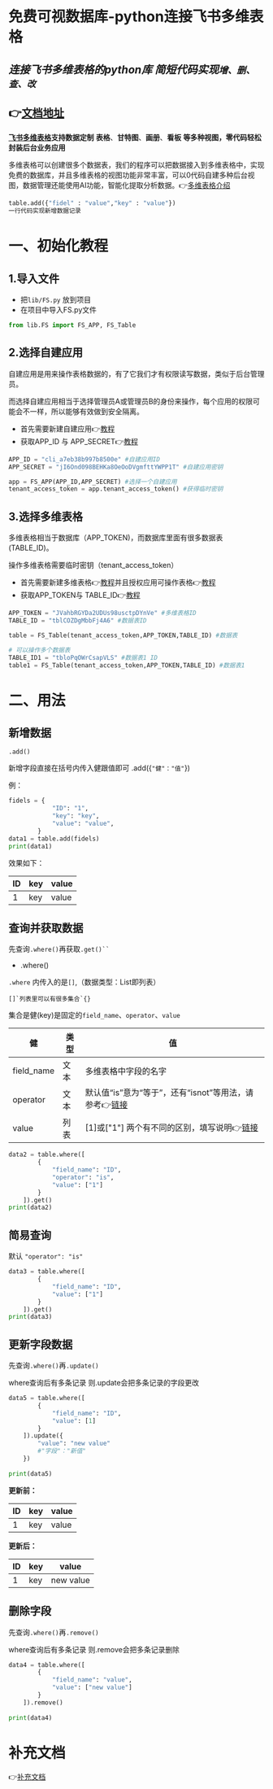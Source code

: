 # 免费可视数据库-python连接飞书多维表格

## ***连接飞书多维表格的python库*** ***简短代码实现`增、删、查、改`***

## 👉[文档地址](https://gcn2ovxcjfar.feishu.cn/docx/CQ3OdTsWnoLbEix67g3c60TVnjh)

**[飞书多维表格](https://docs.feishu.cn/)支持数据定制** **表格**、**甘特图**、**画册**、**看板**  **等多种视图，零代码轻松封装后台业务应用**

多维表格可以创建很多个数据表，我们的程序可以把数据接入到多维表格中，实现免费的数据库，并且多维表格的视图功能非常丰富，可以0代码自建多种后台视图，数据管理还能使用AI功能，智能化提取分析数据。👉[多维表格介绍](https://www.feishu.cn/content/multidimensional-table-guide)



```Python
table.add({"fidel" : "value","key" : "value"})
一行代码实现新增数据记录
```



# 一、初始化教程



## 1.导入文件

- 把`lib/FS.py` 放到项目
- 在项目中导入FS.py文件 

```Python
from lib.FS import FS_APP, FS_Table
```



## 2.选择自建应用

自建应用是用来操作表格数据的，有了它我们才有权限读写数据，类似于后台管理员。

而选择自建应用相当于选择管理员A或管理员B的身份来操作，每个应用的权限可能会不一样，所以能够有效做到安全隔离。

- 首先需要新建自建应用👉[教程](https://gcn2ovxcjfar.feishu.cn/docx/V3XfdCr4go4nXqxzddfcOXYmnpd#VQbTdRIMUomcvoxWRZAcbaxwnSc)
- 获取APP_ID 与 APP_SECRET👉[教程](https://gcn2ovxcjfar.feishu.cn/docx/V3XfdCr4go4nXqxzddfcOXYmnpd#YkX7dFt5Ro9fBOxBoN5cWY0lnWb)

```Python
APP_ID = "cli_a7eb38b997b8500e" #自建应用ID
APP_SECRET = "jI6Ond098BEHKa8OeOoDVgmfttYWPP1T" #自建应用密钥

app = FS_APP(APP_ID,APP_SECRET) #选择一个自建应用
tenant_access_token = app.tenant_access_token() #获得临时密钥
```



## 3.选择多维表格

多维表格相当于数据库（APP_TOKEN)，而数据库里面有很多数据表(TABLE_ID)。

操作多维表格需要临时密钥（tenant_access_token）

- 首先需要新建多维表格👉[教程](https://gcn2ovxcjfar.feishu.cn/docx/V3XfdCr4go4nXqxzddfcOXYmnpd#KqmudsQTUoMetJxBfHXcYjDNn8e)并且授权应用可操作表格👉[教程](https://gcn2ovxcjfar.feishu.cn/docx/V3XfdCr4go4nXqxzddfcOXYmnpd#E7y0dgofqo8We2xAbMjcYeAjnkg)
- 获取APP_TOKEN与 TABLE_ID👉[教程](https://gcn2ovxcjfar.feishu.cn/docx/V3XfdCr4go4nXqxzddfcOXYmnpd#KCr9dczCIo398mx7MEzcFKRAnpc)

```Python
APP_TOKEN = "JVahbRGYDa2UDUs98usctpDYnVe" #多维表格ID
TABLE_ID = "tblCOZDgMbbFj4A6" #数据表ID

table = FS_Table(tenant_access_token,APP_TOKEN,TABLE_ID) #数据表

# 可以操作多个数据表
TABLE_ID1 = "tbloPqOWrCsapVLS" #数据表1 ID
table1 = FS_Table(tenant_access_token,APP_TOKEN,TABLE_ID) #数据表1
```



# 二、用法



## 新增数据

```
.add()
```

新增字段直接在括号内传入健跟值即可 .add({`"健"："值"`})

例：

```Python
fidels = {
            "ID": "1",
            "key": "key",
            "value": "value",
        }
data1 = table.add(fidels)
print(data1)
```

效果如下：

| ID   | key  | value |
| ---- | ---- | ----- |
| 1    | key  | value |



## 查询并获取数据

先查询`.where()`再获取`.get()`` `

- .where()

`.where` 内传入的是`[]`,（数据类型：List即列表）

```
[]`列表里可以有很多集合`{}
```

集合是健(key)是固定的`field_name`、`operator`、`value`

| 健         | 类型 | 值                                                           |
| ---------- | ---- | ------------------------------------------------------------ |
| field_name | 文本 | 多维表格中字段的名字                                         |
| operator   | 文本 | 默认值“is”意为“等于”，还有“isnot”等用法，请参考👉[链接](https://gcn2ovxcjfar.feishu.cn/docx/V3XfdCr4go4nXqxzddfcOXYmnpd#IyScdn9l1oI8csxDYOxcvIdpnNc) |
| value      | 列表 | [1]或["1"] 两个有不同的区别，填写说明👉[链接](https://open.feishu.cn/document/uAjLw4CM/ukTMukTMukTM/reference/bitable-v1/app-table-record/record-filter-guide#3e0fd644) |

```Python
data2 = table.where([
        {
            "field_name": "ID",
            "operator": "is",
            "value": ["1"]
        }
    ]).get()
print(data2)
```



## 简易查询

默认 `"operator": "is"`

```Python
data3 = table.where([
        {
            "field_name": "ID",
            "value": ["1"]
        }
    ]).get()
print(data3)
```



## 更新字段数据

先查询`.where()`再`.update()`

where查询后有多条记录 则.update会把多条记录的字段更改

```Python
data5 = table.where([
        {
            "field_name": "ID",
            "value": [1]
        }
    ]).update({
        "value": "new value"
        #"字段"："新值"
    })
    
print(data5)
```

**更新前：**

| ID   | key  | value |
| ---- | ---- | ----- |
| 1    | key  | value |

**更新后：**

| ID   | key  | value     |
| ---- | ---- | --------- |
| 1    | key  | new value |



## 删除字段

先查询`.where()`再`.remove()`

where查询后有多条记录 则.remove会把多条记录删除

```Python
data4 = table.where([
        {
            "field_name": "value",
            "value": ["new value"]
        }
    ]).remove()
    
print(data4)
```



# 补充文档

👉[补充文档](https://gcn2ovxcjfar.feishu.cn/docx/V3XfdCr4go4nXqxzddfcOXYmnpd)